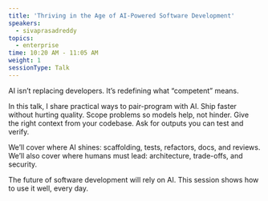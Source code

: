 ```yaml
---
title: 'Thriving in the Age of AI-Powered Software Development'
speakers:
  - sivaprasadreddy
topics:
  - enterprise
time: 10:20 AM - 11:05 AM
weight: 1
sessionType: Talk
---
```


AI isn’t replacing developers. It’s redefining what “competent” means.

In this talk, I share practical ways to pair-program with AI. Ship faster without hurting quality. Scope problems so models help, not hinder. Give the right context from your codebase. Ask for outputs you can test and verify.

We’ll cover where AI shines: scaffolding, tests, refactors, docs, and reviews. We’ll also cover where humans must lead: architecture, trade-offs, and security.

The future of software development will rely on AI. This session shows how to use it well, every day.